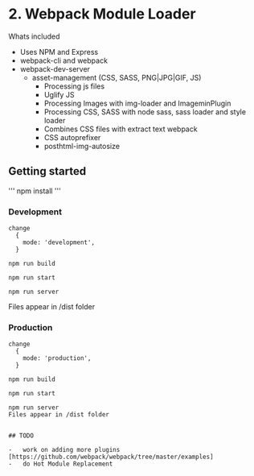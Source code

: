 # 2. Webpack Module Loader

Whats included
- Uses NPM and Express
- webpack-cli and webpack
- webpack-dev-server
  - asset-management (CSS, SASS, PNG|JPG|GIF, JS)
    - Processing js files
    - Uglify JS
    - Processing Images with img-loader and ImageminPlugin
    - Processing CSS, SASS with node sass, sass loader and style loader
    - Combines CSS files with extract text webpack
    - CSS autoprefixer
    - posthtml-img-autosize 

## Getting started

'''
npm install
'''

### Development

```
change
  {
    mode: 'development',
  }
```

```
npm run build
```

```
npm run start
```

```
npm run server
```

Files appear in /dist folder

### Production

```
change
  {
    mode: 'production',
  }
```

```
npm run build
```

```
npm run start
```

```
npm run server
Files appear in /dist folder


## TODO

-   work on adding more plugins [https://github.com/webpack/webpack/tree/master/examples]
-   do Hot Module Replacement
